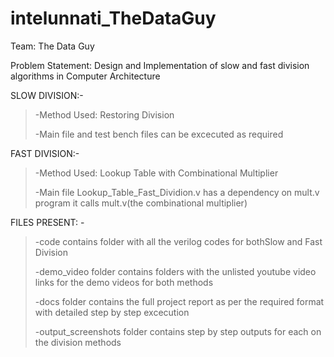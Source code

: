 # intelunnati_TheDataGuy
Team: The Data Guy

Problem Statement: Design and Implementation of slow and fast division algorithms in Computer Architecture

SLOW DIVISION:-
>-Method Used: Restoring Division
>
>-Main file and test bench files can be excecuted as required


FAST DIVISION:-
>-Method Used: Lookup Table with Combinational Multiplier
>
>-Main file Lookup_Table_Fast_Dividion.v has a dependency on mult.v program it calls mult.v(the combinational multiplier)

FILES PRESENT: -
>-code contains folder with all the verilog codes for bothSlow and Fast Division
>
>-demo_video folder contains folders with the unlisted youtube video links for the demo videos for both methods
>
>-docs folder contains the full project report as per the required format with detailed step by step excecution
>
>-output_screenshots folder contains step by step outputs for each on the division methods

